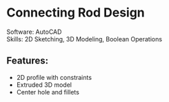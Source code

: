 # Connecting Rod Design
Software: AutoCAD  
Skills: 2D Sketching, 3D Modeling, Boolean Operations  

## Features:
- 2D profile with constraints
- Extruded 3D model
- Center hole and fillets


